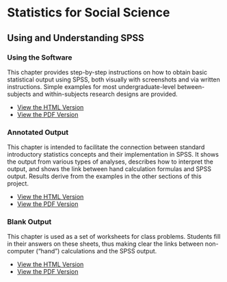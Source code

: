 # Statistics for Social Science

## Using and Understanding SPSS

### Using the Software

This chapter provides step-by-step instructions on how to obtain basic statistical output using SPSS, both visually with screenshots and via written instructions. Simple examples for most undergraduate-level between-subjects and within-subjects research designs are provided.

- [View the HTML Version](./using-software/)
- [View the PDF Version](./Sourcebook-SPSS-UsingSoftware.pdf)

### Annotated Output

This chapter is intended to facilitate the connection between standard introductory statistics concepts and their implementation in SPSS. It shows the output from various types of analyses, describes how to interpret the output, and shows the link between hand calculation formulas and SPSS output. Results derive from the examples in the other sections of this project.

- [View the HTML Version](./annotated-output/)
- [View the PDF Version](./Sourcebook-SPSS-AnnotatedOutput.pdf)

### Blank Output

This chapter is used as a set of worksheets for class problems. Students fill in their answers on these sheets, thus making clear the links between non-computer (“hand”) calculations and the SPSS output.

- [View the HTML Version](./blank-output/)
- [View the PDF Version](./Sourcebook-SPSS-BlankOutput.pdf)
